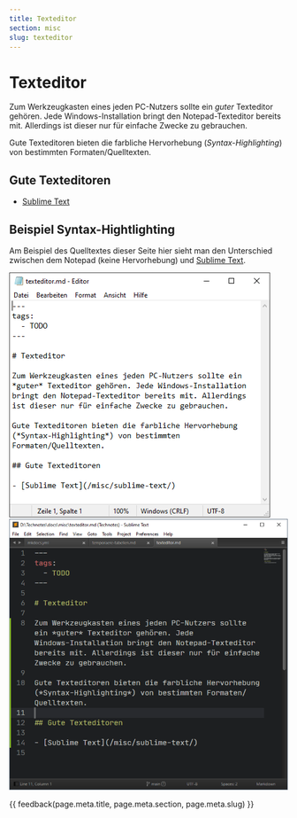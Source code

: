 ```yaml
---
title: Texteditor
section: misc
slug: texteditor
---
```


# Texteditor

Zum Werkzeugkasten eines jeden PC-Nutzers sollte ein *guter* Texteditor gehören. Jede Windows-Installation bringt den Notepad-Texteditor bereits mit. Allerdings ist dieser nur für einfache Zwecke zu gebrauchen.

Gute Texteditoren bieten die farbliche Hervorhebung (*Syntax-Highlighting*) von bestimmten Formaten/Quelltexten.

## Gute Texteditoren

- [Sublime Text](/misc/sublime-text/)


## Beispiel Syntax-Hightlighting

Am Beispiel des Quelltextes dieser Seite hier sieht man den Unterschied zwischen dem Notepad (keine Hervorhebung) und [Sublime Text](/misc/sublime-text/).

![Notepad](img/2022-03-28-texteditor-notepad.png)
![Sublime Text](img/2022-03-28-texteditor-st.png)


{{ feedback(page.meta.title, page.meta.section, page.meta.slug) }}
